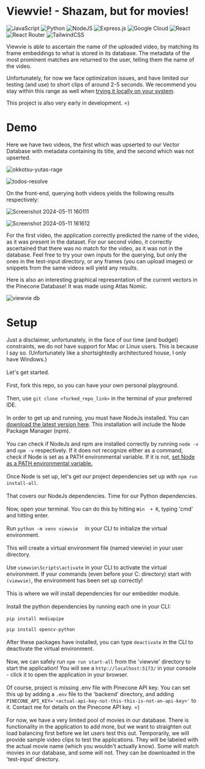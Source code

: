 # Viewvie! - Shazam, but for movies!

![JavaScript](https://img.shields.io/badge/javascript-%23323330.svg?style=for-the-badge&logo=javascript&logoColor=%23F7DF1E)
![Python](https://img.shields.io/badge/python-3670A0?style=for-the-badge&logo=python&logoColor=ffdd54)
![NodeJS](https://img.shields.io/badge/node.js-6DA55F?style=for-the-badge&logo=node.js&logoColor=white)
![Express.js](https://img.shields.io/badge/express.js-%23404d59.svg?style=for-the-badge&logo=express&logoColor=%2361DAFB)
![Google Cloud](https://img.shields.io/badge/GoogleCloud-%234285F4.svg?style=for-the-badge&logo=google-cloud&logoColor=white)
![React](https://img.shields.io/badge/react-%2320232a.svg?style=for-the-badge&logo=react&logoColor=%2361DAFB)
![React Router](https://img.shields.io/badge/React_Router-CA4245?style=for-the-badge&logo=react-router&logoColor=white)
![TailwindCSS](https://img.shields.io/badge/tailwindcss-%2338B2AC.svg?style=for-the-badge&logo=tailwind-css&logoColor=white)


Viewvie is able to ascertain the name of the uploaded video, by matching its frame embeddings to what is stored in its database. The metadata of the most prominent matches are returned to the user, telling them the name of the video.

Unfortunately, for now we face optimization issues, and have limited our testing (and use) to short clips of around 2-5 seconds. We recommend you stay within this range as well when [trying it locally on your system](#setup). 

This project is also very early in development. =)

# Demo

Here we have two videos, the first which was upserted to our Vector Database with metadata containing its title, and the second which was not upserted.

![okkotsu-yutas-rage](https://github.com/darrylnurse/viewvie/assets/126132293/fe455c36-1816-44b9-b99b-247d6507c4eb)

![todos-resolve](https://github.com/darrylnurse/viewvie/assets/126132293/fca98434-2d56-4275-960f-ac6db84d0ca4)

On the front-end, querying both videos yields the following results respectively: 

![Screenshot 2024-05-11 160111](https://github.com/darrylnurse/viewvie/assets/126132293/3668ba9d-ac4f-44ba-bbef-9b6bdd9d4911)

![Screenshot 2024-05-11 161612](https://github.com/darrylnurse/viewvie/assets/126132293/d3fe62d2-f10c-4b7e-9dca-43c075d010f5)

For the first video, the application correctly predicted the name of the video, as it was present in the dataset. For our second video, it correctly ascertained that there was no match for the video, as it was not in the database. Feel free to try your own inputs for the querying, but only the ones in the test-input directory, or any frames (you can upload images) or snippets from the same videos will yield any results.

Here is also an interesting graphical representation of the current vectors in the Pinecone Database! It was made using Atlas Nomic.

![viewvie db](https://github.com/darrylnurse/viewvie/assets/126132293/b804287c-8b7d-4354-a243-cffe5968183e)

# Setup

Just a disclaimer, unfortunately, in the face of our time (and budget) constraints, we do not have support for Mac or Linux users. This is because I say so. (Unfortunately like a shortsightedly architectured house, I only have Windows.)
<br/><br/>
Let's get started.
<br/><br/>
First, fork this repo, so you can have your own personal playground.
<br/><br/>
Then, use ```git clone <forked_repo_link>``` in the terminal of your preferred IDE.
<br/><br/>
In order to get up and running, you must have NodeJs installed. You can [download the latest version here](https://nodejs.org/en/download). This installation will include the Node Package Manager (npm).
<br/><br/>
You can check if NodeJs and npm are installed correctly by running ```node -v``` and ```npm -v``` respectively. If it does not recognize either as a command, check if Node is set as a PATH environmental variable. If it is not, [set Node as a PATH environmental variable.](https://www.architectryan.com/2018/03/17/add-to-the-path-on-windows-10/)
<br/><br/>
Once Node is set up, let's get our project dependencies set up with ```npm run install-all```.
<br/><br/>
That covers our NodeJs dependencies. Time for our Python dependencies.
<br/><br/>
Now, open your terminal. You can do this by hitting ```Win  + R```, typing 'cmd' and hitting enter.
<br/><br/>
Run ```python -m venv viewvie  ``` in your CLI to initialize the virtual environment.
<br/><br/>
This will create a virtual environment file (named viewvie) in your user directory.
<br/><br/>
Use ```viewvie\Scripts\activate``` in your CLI to activate the virtual environment. If your commands (even before your C: directory) start with ```(viewvie)```, the environment has been set up correctly!
<br/><br/>
This is where we will install dependencies for our embedder module.
<br/><br/>
Install the python dependencies by running each one in your CLI:
<br/><br/>
```pip install mediapipe```

```pip install opencv-python```
<br/><br/>
After these packages have installed, you can type ```deactivate``` in the CLI to deactivate the virtual environment.
<br/><br/>
Now, we can safely run ```npm run start-all``` from the 'viewvie' directory to start the application! You will see a ```http://localhost:5173/``` in your console - click it to open the application in your browser.
<br/><br/>
Of course, project is missing .env file with Pinecone API key. You can set this up by adding a ```.env``` file to the 'backend' directory, and adding ```PINECONE_API_KEY='<actual-api-key-not-this-this-is-not-an-api-key>'``` to it. Contact me for details on the Pinecone API key. =)
<br/><br/>
For now, we have a very limited pool of movies in our database. There is functionality in the application to add more, but we want to straighten out load balancing first before we let users test this out. Temporarily, we will provide sample video clips to test the applications. They will be labeled with the actual movie name (which you wouldn't actually know). Some will match movies in our database, and some will not. They can be downloaded in the 'test-input' directory.
